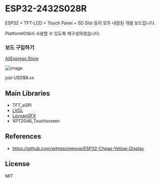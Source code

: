 # ESP32-2432S028R

ESP32 + TFT-LCD + Touch Panel + SD Slot 등이 모두 내장된 개발 보드입니다.

PlatformIO에서 사용할 수 있도록 재구성하였습니다.

### 보드 구입하기

[AliExpress Store](https://s.click.aliexpress.com/e/_oEkDPab)

![image](https://github.com/user-attachments/assets/0a4fbbd2-c4fa-48ef-bc53-e8ed9a881e4e)

just USD$8.xx

## Main Libraries
- TFT_eSPI
- [LVGL](https://github.com/lvgl/lvgl)
- [LovyanGFX](https://github.com/lovyan03/LovyanGFX)
- XPT2046_Touchscreen

## References
- https://github.com/witnessmenow/ESP32-Cheap-Yellow-Display

## License
MIT

